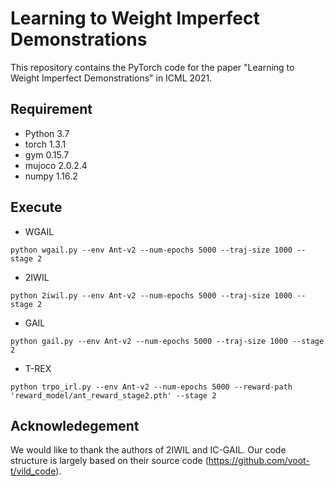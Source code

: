 # Learning to Weight Imperfect Demonstrations

This repository contains the PyTorch code for the paper "Learning to Weight Imperfect Demonstrations" in ICML 2021.

## Requirement
 * Python 3.7
 * torch 1.3.1
 * gym 0.15.7
 * mujoco 2.0.2.4
 * numpy 1.16.2
 
## Execute
 * WGAIL
 ```
 python wgail.py --env Ant-v2 --num-epochs 5000 --traj-size 1000 --stage 2
 ```
 * 2IWIL
 ```
 python 2iwil.py --env Ant-v2 --num-epochs 5000 --traj-size 1000 --stage 2
 ```
 * GAIL
 ```
 python gail.py --env Ant-v2 --num-epochs 5000 --traj-size 1000 --stage 2
 ```
 * T-REX
 ```
 python trpo_irl.py --env Ant-v2 --num-epochs 5000 --reward-path 'reward_model/ant_reward_stage2.pth' --stage 2
 ```

## Acknowledegement
We would like to thank the authors of 2IWIL and IC-GAIL. Our code structure is largely based on their source code (https://github.com/voot-t/vild_code).
